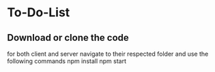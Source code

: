 # To-Do-List

## Download or clone the code

for both client and server navigate to their respected folder and use the following commands
npm install
npm start
